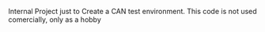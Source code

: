 Internal Project just to Create a CAN test environment. This code is not used comercially, only as a hobby

